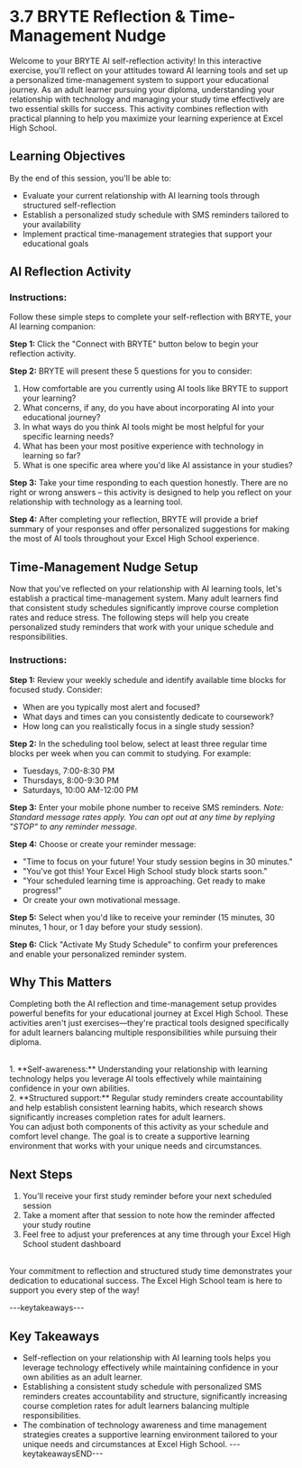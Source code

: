 # 3.7 BRYTE Reflection & Time-Management Nudge 

Welcome to your BRYTE AI self-reflection activity! In this interactive exercise, you'll reflect on your attitudes toward AI learning tools and set up a personalized time-management system to support your educational journey. As an adult learner pursuing your diploma, understanding your relationship with technology and managing your study time effectively are two essential skills for success. This activity combines reflection with practical planning to help you maximize your learning experience at Excel High School.
## Learning Objectives

By the end of this session, you'll be able to:

- Evaluate your current relationship with AI learning tools through structured self-reflection
- Establish a personalized study schedule with SMS reminders tailored to your availability
- Implement practical time-management strategies that support your educational goals

## AI Reflection Activity

### Instructions:
Follow these simple steps to complete your self-reflection with BRYTE, your AI learning companion:

**Step 1:** Click the "Connect with BRYTE" button below to begin your reflection activity.

**Step 2:** BRYTE will present these 5 questions for you to consider:
1. How comfortable are you currently using AI tools like BRYTE to support your learning?
2. What concerns, if any, do you have about incorporating AI into your educational journey?
3. In what ways do you think AI tools might be most helpful for your specific learning needs?
4. What has been your most positive experience with technology in learning so far?
5. What is one specific area where you'd like AI assistance in your studies?

**Step 3:** Take your time responding to each question honestly. There are no right or wrong answers – this activity is designed to help you reflect on your relationship with technology as a learning tool.

**Step 4:** After completing your reflection, BRYTE will provide a brief summary of your responses and offer personalized suggestions for making the most of AI tools throughout your Excel High School experience.

## Time-Management Nudge Setup

Now that you've reflected on your relationship with AI learning tools, let's establish a practical time-management system. Many adult learners find that consistent study schedules significantly improve course completion rates and reduce stress. The following steps will help you create personalized study reminders that work with your unique schedule and responsibilities.

### Instructions:

**Step 1:** Review your weekly schedule and identify available time blocks for focused study. Consider:
- When are you typically most alert and focused?
- What days and times can you consistently dedicate to coursework?
- How long can you realistically focus in a single study session?

**Step 2:** In the scheduling tool below, select at least three regular time blocks per week when you can commit to studying. For example:
- Tuesdays, 7:00-8:30 PM
- Thursdays, 8:00-9:30 PM
- Saturdays, 10:00 AM-12:00 PM

**Step 3:** Enter your mobile phone number to receive SMS reminders. 
*Note: Standard message rates apply. You can opt out at any time by replying "STOP" to any reminder message.*

**Step 4:** Choose or create your reminder message:
- "Time to focus on your future! Your study session begins in 30 minutes."
- "You've got this! Your Excel High School study block starts soon."
- "Your scheduled learning time is approaching. Get ready to make progress!"
- Or create your own motivational message.

**Step 5:** Select when you'd like to receive your reminder (15 minutes, 30 minutes, 1 hour, or 1 day before your study session).

**Step 6:** Click "Activate My Study Schedule" to confirm your preferences and enable your personalized reminder system.

## Why This Matters
Completing both the AI reflection and time-management setup provides powerful benefits for your educational journey at Excel High School. These activities aren't just exercises—they're practical tools designed specifically for adult learners balancing multiple responsibilities while pursuing their diploma.

<br/>
1. **Self-awareness:** Understanding your relationship with learning technology helps you leverage AI tools effectively while maintaining confidence in your own abilities.

<br/>
2. **Structured support:** Regular study reminders create accountability and help establish consistent learning habits, which research shows significantly increases completion rates for adult learners.

<br/>
You can adjust both components of this activity as your schedule and comfort level change. The goal is to create a supportive learning environment that works with your unique needs and circumstances.

## Next Steps

1. You'll receive your first study reminder before your next scheduled session
2. Take a moment after that session to note how the reminder affected your study routine
3. Feel free to adjust your preferences at any time through your Excel High School student dashboard

<br/>
Your commitment to reflection and structured study time demonstrates your dedication to educational success. The Excel High School team is here to support you every step of the way!

---keytakeaways---
## Key Takeaways

- Self-reflection on your relationship with AI learning tools helps you leverage technology effectively while maintaining confidence in your own abilities as an adult learner.
- Establishing a consistent study schedule with personalized SMS reminders creates accountability and structure, significantly increasing course completion rates for adult learners balancing multiple responsibilities.
- The combination of technology awareness and time management strategies creates a supportive learning environment tailored to your unique needs and circumstances at Excel High School.
---keytakeawaysEND---